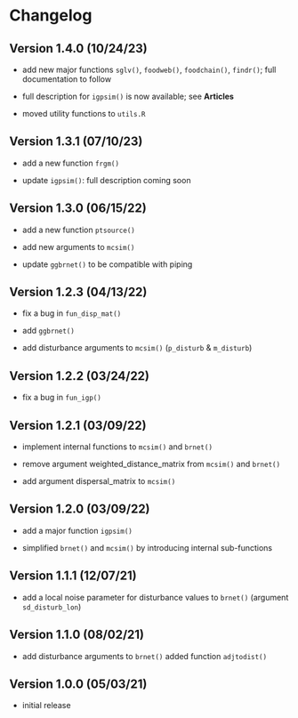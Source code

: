 Changelog
================

## Version 1.4.0 (10/24/23)

- add new major functions `sglv()`, `foodweb()`, `foodchain()`,
  `findr()`; full documentation to follow

- full description for `igpsim()` is now available; see **Articles**

- moved utility functions to `utils.R`

## Version 1.3.1 (07/10/23)

- add a new function `frgm()`

- update `igpsim()`: full description coming soon

## Version 1.3.0 (06/15/22)

- add a new function `ptsource()`

- add new arguments to `mcsim()`

- update `ggbrnet()` to be compatible with piping

## Version 1.2.3 (04/13/22)

- fix a bug in `fun_disp_mat()`

- add `ggbrnet()`

- add disturbance arguments to `mcsim()` (`p_disturb` & `m_disturb`)

## Version 1.2.2 (03/24/22)

- fix a bug in `fun_igp()`

## Version 1.2.1 (03/09/22)

- implement internal functions to `mcsim()` and `brnet()`

- remove argument weighted_distance_matrix from `mcsim()` and `brnet()`

- add argument dispersal_matrix to `mcsim()`

## Version 1.2.0 (03/09/22)

- add a major function `igpsim()`

- simplified `brnet()` and `mcsim()` by introducing internal
  sub-functions

## Version 1.1.1 (12/07/21)

- add a local noise parameter for disturbance values to `brnet()`
  (argument `sd_disturb_lon`)

## Version 1.1.0 (08/02/21)

- add disturbance arguments to `brnet()` added function `adjtodist()`

## Version 1.0.0 (05/03/21)

- initial release
